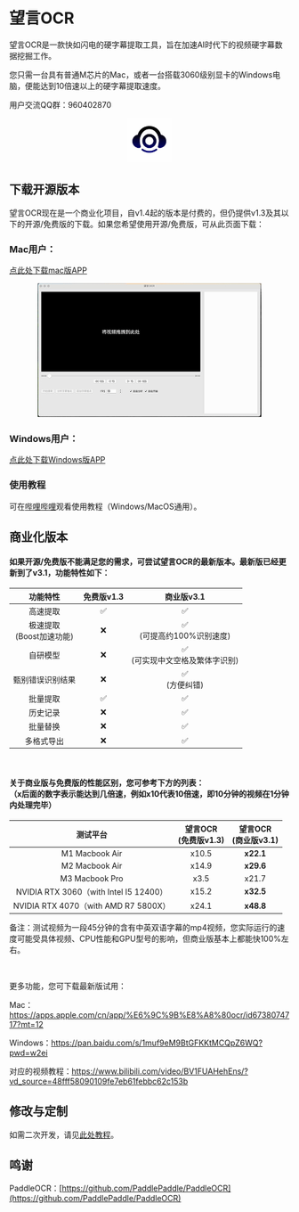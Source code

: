 <!-- 简体中文 | [English](README.en.md) -->


# 望言OCR

望言OCR是一款快如闪电的硬字幕提取工具，旨在加速AI时代下的视频硬字幕数据挖掘工作。

您只需一台具有普通M芯片的Mac，或者一台搭载3060级别显卡的Windows电脑，便能达到10倍速以上的硬字幕提取速度。

用户交流QQ群：960402870

<div align="center">
  <img src="docs/AppIcon_256pt.png" style="max-height: 80px;max-width: 80px;">
</div>

## 下载开源版本
望言OCR现在是一个商业化项目，自v1.4起的版本是付费的，但仍提供v1.3及其以下的开源/免费版的下载。如果您希望使用开源/免费版，可从此页面下载：
### Mac用户：
[点此处下载mac版APP](https://github.com/nhjydywd/SubtitleOCR/releases/tag/1.2.1)

<div style="text-align: center;">
  <img src="docs/mac_demo.gif" style="max-height: 300px;">
</div>

### Windows用户：
[点此处下载Windows版APP](https://github.com/nhjydywd/SubtitleOCR/releases/tag/1.2.1)


### 使用教程
可在[哔哩哔哩](https://www.bilibili.com/video/BV1yn62YjE76/?spm_id_from=333.1387.homepage.video_card.click)观看使用教程（Windows/MacOS通用）。

## 商业化版本
#### 如果开源/免费版不能满足您的需求，可尝试望言OCR的最新版本。最新版已经更新到了v3.1，功能特性如下：
| 功能特性 | 免费版v1.3 | 商业版v3.1 |
| :------: | :------: | :------:  | 
| 高速提取 | ✅ | ✅  |
| 极速提取<br>(Boost加速功能) | ❌ | ✅<br>(可提高约100%识别速度)   |
| 自研模型 | ❌ | ✅ <br>(可实现中文空格及繁体字识别) |
| 甄别错误识别结果 | ❌ | ✅ <br>(方便纠错) |
| 批量提取 | ✅ | ✅  |
| 历史记录 | ❌ | ✅  |
| 批量替换 | ❌ | ✅  |
| 多格式导出 | ❌ | ✅  |

<br>

#### 关于商业版与免费版的性能区别，您可参考下方的列表：<br>（x后面的数字表示能达到几倍速，例如x10代表10倍速，即10分钟的视频在1分钟内处理完毕）

| 测试平台  | 望言OCR<br>(免费版v1.3) | **望言OCR<br>(商业版v3.1)** |
| :------: | :------: | :------: |
| M1 Macbook Air   | x10.5 | **x22.1** |
| M2 Macbook Air   | x14.9 | **x29.6** |
| M3 Macbook Pro | x3.5  | x21.7 | **x51.9** |
| NVIDIA RTX 3060（with Intel I5 12400）  | x15.2 | **x32.5** |
| NVIDIA RTX 4070（with AMD R7 5800X）  | x24.1 | **x48.8** |
 
备注：测试视频为一段45分钟的含有中英双语字幕的mp4视频，您实际运行的速度可能受具体视频、CPU性能和GPU型号的影响，但商业版基本上都能快100%左右。

<br>

更多功能，您可下载最新版试用：

Mac：https://apps.apple.com/cn/app/%E6%9C%9B%E8%A8%80ocr/id6738074717?mt=12

Windows：https://pan.baidu.com/s/1muf9eM9BtGFKKtMCQpZ6WQ?pwd=w2ei

对应的视频教程：https://www.bilibili.com/video/BV1FUAHehEns/?vd_source=48fff58090109fe7eb61febbc62c153b









## 修改与定制
如需二次开发，请见[此处教程](custom.md)。


## 鸣谢
PaddleOCR：[https://github.com/PaddlePaddle/PaddleOCR](https://github.com/PaddlePaddle/PaddleOCR)
